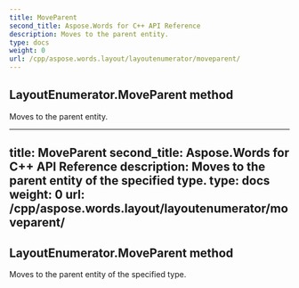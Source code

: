 ```yaml
---
title: MoveParent
second_title: Aspose.Words for C++ API Reference
description: Moves to the parent entity. 
type: docs
weight: 0
url: /cpp/aspose.words.layout/layoutenumerator/moveparent/
---
```

## LayoutEnumerator.MoveParent method


Moves to the parent entity.

---
title: MoveParent
second_title: Aspose.Words for C++ API Reference
description: Moves to the parent entity of the specified type. 
type: docs
weight: 0
url: /cpp/aspose.words.layout/layoutenumerator/moveparent/
---
## LayoutEnumerator.MoveParent method


Moves to the parent entity of the specified type.

